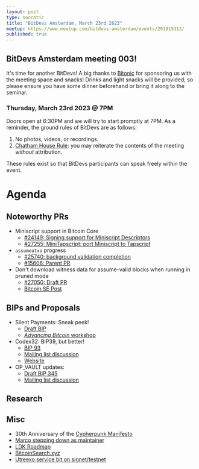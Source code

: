 ```yaml
---
layout: post
type: socratic
title: "BitDevs Amsterdam, March 23rd 2023"
meetup: https://www.meetup.com/bitdevs-amsterdam/events/291915313/
published: true
---
```


## BitDevs Amsterdam meeting 003!

It's time for another BitDevs! A big thanks to [Bitonic](https://bitonic.nl/) for sponsoring us with the meeting space and snacks! Drinks and light snacks will be provided, so please ensure you have some dinner beforehand or bring it along to the seminar.

### Thursday, March 23rd 2023 @ 7PM

Doors open at 6:30PM and we will try to start promptly at 7PM. As a reminder, the ground rules of BitDevs are as follows:

1. No photos, videos, or recordings.
1. [Chatham House Rule](https://en.wikipedia.org/wiki/Chatham_House_Rule): you may
   reiterate the contents of the meeting *without* attribution.

These rules exist so that BitDevs participants can speak freely within the event.

# Agenda

## Noteworthy PRs

* Miniscript support in Bitcoin Core
  * [#24149: Signing support for Miniscript Descriptors](https://github.com/bitcoin/bitcoin/pull/24149)
  * [#27255: MiniTapscript: port Miniscript to Tapscript](https://github.com/bitcoin/bitcoin/pull/27255)
* `assumeutxo` progress
  * [#25740: background validation completion](https://github.com/bitcoin/bitcoin/pull/25740)
  * [#15606: Parent PR](https://github.com/bitcoin/bitcoin/pull/15606)
* Don't download witness data for assume-valid blocks when running in pruned mode
  * [#27050: Draft PR](https://github.com/bitcoin/bitcoin/pull/27050)
  * [Bitcoin SE Post](https://bitcoin.stackexchange.com/questions/117057/why-is-witness-data-downloaded-during-ibd-in-prune-mode)

## BIPs and Proposals

* Silent Payments: Sneak peek!
  * [Draft BIP](https://github.com/josibake/bips/blob/silent-payments-bip-draft/bip-0000.mediawiki)
  * [_Advancing Bitcoin_ workshop](https://github.com/josibake/silent-payments-workshop/)
* Codex32: BIP39, but better!
  * [BIP 93](https://github.com/bitcoin/bips/blob/master/bip-0093.mediawiki)
  * [Mailing list discussion](https://lists.linuxfoundation.org/pipermail/bitcoin-dev/2023-February/021469.html)
  * [Website](https://secretcodex32.com/)
* OP\_VAULT updates:
  * [Draft BIP 345](https://github.com/bitcoin/bips/pull/1421)
  * [Mailing list discussion](https://lists.linuxfoundation.org/pipermail/bitcoin-dev/2023-March/021526.html)

## Research
## Misc

* 30th Anniversary of the [Cypherpunk Manifesto](https://www.activism.net/cypherpunk/manifesto.html)
* [Marco stepping down as maintainer](https://twitter.com/MarcoFalke/status/1627987123788824576)
* [LDK Roadmap](https://twitter.com/lightningdevkit/status/1635392924463804417)
* [BitcoinSearch.xyz](bitcoinsearch.xyz)
* [Utreexo service bit on signet/testnet](https://lists.linuxfoundation.org/pipermail/bitcoin-dev/2023-March/021519.html)
